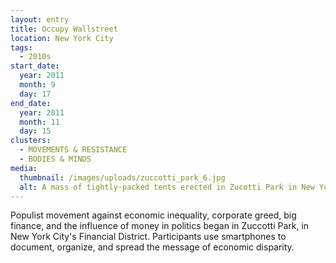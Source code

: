 ```yaml
---
layout: entry
title: Occupy Wallstreet
location: New York City
tags:
  - 2010s
start_date:
  year: 2011
  month: 9
  day: 17
end_date:
  year: 2011
  month: 11
  day: 15
clusters:
  - MOVEMENTS & RESISTANCE
  - BODIES & MINDS
media:
  thumbnail: /images/uploads/zuccotti_park_6.jpg
  alt: A mass of tightly-packed tents erected in Zucotti Park in New York City
---
```

Populist movement against economic inequality, corporate greed, big finance, and the influence of money in politics began in Zuccotti Park, in New York City's Financial District. Participants use smartphones to document, organize, and spread the message of economic disparity.